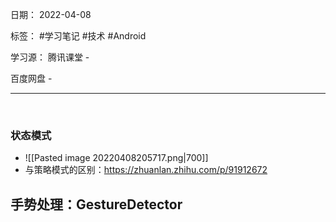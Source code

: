 日期： 2022-04-08

标签： #学习笔记 #技术  #Android 

学习源： 
腾讯课堂 - 

百度网盘 - 

---
<br>

### 状态模式
- ![[Pasted image 20220408205717.png|700]]
- 与策略模式的区别：https://zhuanlan.zhihu.com/p/91912672

## 手势处理：GestureDetector
